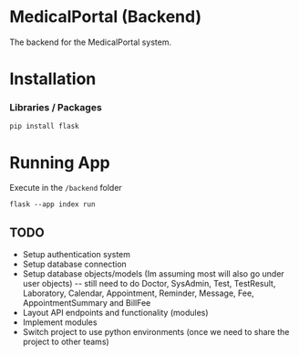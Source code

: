 # MedicalPortal (Backend)
The backend for the MedicalPortal system.


# Installation

### Libraries / Packages
```
pip install flask
```

# Running App
Execute in the `/backend` folder
```
flask --app index run
```
## TODO
- Setup authentication system
- Setup database connection
- Setup database objects/models (Im assuming most will also go under user objects) -- still need to do Doctor, SysAdmin, Test, TestResult, Laboratory, Calendar, Appointment, Reminder, Message, Fee, AppointmentSummary and BillFee
- Layout API endpoints and functionality (modules)
- Implement modules
- Switch project to use python environments (once we need to share the project to other teams)
